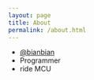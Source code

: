 ```yaml
---
layout: page
title: About
permalink: /about.html
---
```

* [@bianbian](https://twitter.com/bianbian)
* Programmer
* ride MCU
